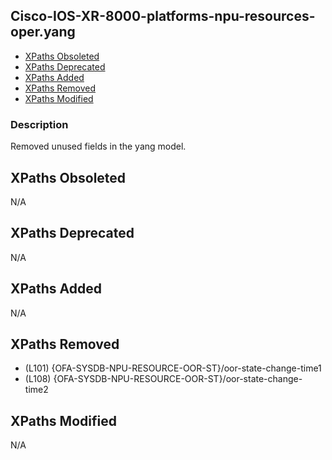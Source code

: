 ## Cisco-IOS-XR-8000-platforms-npu-resources-oper.yang

- [XPaths Obsoleted](#xpaths-obsoleted)
- [XPaths Deprecated](#xpaths-deprecated)
- [XPaths Added](#xpaths-added)
- [XPaths Removed](#xpaths-removed)
- [XPaths Modified](#xpaths-modified)

### Description

Removed unused fields in the yang model.

## XPaths Obsoleted

N/A

## XPaths Deprecated

N/A

## XPaths Added

N/A

## XPaths Removed

- (L101)	{OFA-SYSDB-NPU-RESOURCE-OOR-ST}/oor-state-change-time1
- (L108)	{OFA-SYSDB-NPU-RESOURCE-OOR-ST}/oor-state-change-time2

## XPaths Modified

N/A

